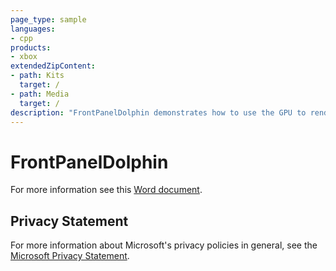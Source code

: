 ```yaml
---
page_type: sample
languages:
- cpp
products:
- xbox
extendedZipContent:
- path: Kits
  target: /
- path: Media
  target: /
description: "FrontPanelDolphin demonstrates how to use the GPU to render to the Xbox One X DevKit FrontPanel."
---
```


# FrontPanelDolphin

For more information see this [Word document](https://github.com/microsoft/Xbox-ATG-Samples/blob/master/XDKSamples/System/FrontPanelDolphin/readme.docx).

## Privacy Statement

For more information about Microsoft's privacy policies in general, see the [Microsoft Privacy Statement](https://privacy.microsoft.com/privacystatement/).

